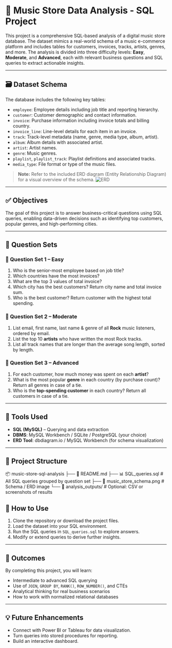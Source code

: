 # 🎵 Music Store Data Analysis - SQL Project

This project is a comprehensive SQL-based analysis of a digital music store database. The dataset mimics a real-world schema of a music e-commerce platform and includes tables for customers, invoices, tracks, artists, genres, and more. The analysis is divided into three difficulty levels: **Easy**, **Moderate**, and **Advanced**, each with relevant business questions and SQL queries to extract actionable insights.

---

## 🗃️ Dataset Schema

The database includes the following key tables:

- `employee`: Employee details including job title and reporting hierarchy.
- `customer`: Customer demographic and contact information.
- `invoice`: Purchase information including invoice totals and billing country.
- `invoice_line`: Line-level details for each item in an invoice.
- `track`: Track-level metadata (name, genre, media type, album, artist).
- `album`: Album details with associated artist.
- `artist`: Artist names.
- `genre`: Music genres.
- `playlist`, `playlist_track`: Playlist definitions and associated tracks.
- `media_type`: File format or type of the music files.

> **Note:** Refer to the included ERD diagram (Entity Relationship Diagram) for a visual overview of the schema. ![ERD](./path_to_your_erd_image.png)

---

## ✅ Objectives

The goal of this project is to answer business-critical questions using SQL queries, enabling data-driven decisions such as identifying top customers, popular genres, and high-performing cities.

---

## 🧩 Question Sets

### 🔹 Question Set 1 – Easy

1. Who is the senior-most employee based on job title?
2. Which countries have the most invoices?
3. What are the top 3 values of total invoice?
4. Which city has the best customers? Return city name and total invoice sum.
5. Who is the best customer? Return customer with the highest total spending.

### 🔸 Question Set 2 – Moderate

1. List email, first name, last name & genre of all **Rock** music listeners, ordered by email.
2. List the top 10 **artists** who have written the most Rock tracks.
3. List all track names that are longer than the average song length, sorted by length.

### 🔺 Question Set 3 – Advanced

1. For each customer, how much money was spent on each **artist**?
2. What is the most popular **genre** in each country (by purchase count)? Return all genres in case of a tie.
3. Who is the **top-spending customer** in each country? Return all customers in case of a tie.

---

## 🔧 Tools Used

- **SQL (MySQL)** – Querying and data extraction
- **DBMS**: MySQL Workbench / SQLite / PostgreSQL (your choice)
- **ERD Tool**: dbdiagram.io / MySQL Workbench (for schema visualization)

---

## 📁 Project Structure

📦 music-store-sql-analysis
├── 📜 README.md
├── 📊 SQL_queries.sql # All SQL queries grouped by question set
├── 📸 music_store_schema.png # Schema / ERD image
└── 📂 analysis_outputs/ # Optional: CSV or screenshots of results

## 📝 How to Use

1. Clone the repository or download the project files.
2. Load the dataset into your SQL environment.
3. Run the SQL queries in `SQL_queries.sql` to explore answers.
4. Modify or extend queries to derive further insights.

---

## 🌟 Outcomes

By completing this project, you will learn:

- Intermediate to advanced SQL querying
- Use of `JOIN`, `GROUP BY`, `RANK()`, `ROW_NUMBER()`, and CTEs
- Analytical thinking for real business scenarios
- How to work with normalized relational databases

---

## 💡 Future Enhancements

- Connect with Power BI or Tableau for data visualization.
- Turn queries into stored procedures for reporting.
- Build an interactive dashboard.
